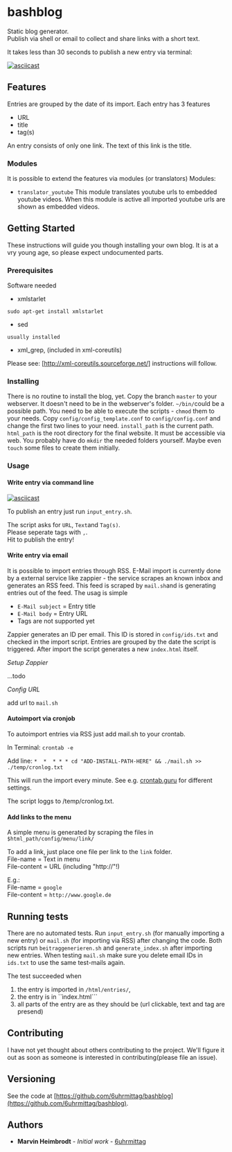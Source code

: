 # bashblog

Static blog generator. <br />
Publish via shell or email to collect and share links with a short text.

It takes less than 30 seconds to publish a new entry via terminal:

[![asciicast](https://asciinema.org/a/146946.png)](https://asciinema.org/a/146946)

## Features
Entries are grouped by the date of its import. Each entry has 3 features
- URL
- title
- tag(s)

An entry consists of only one link. The text of this link is the title.

### Modules
It is possible to extend the features via modules (or translators)
Modules:
- ```translator_youtube``` This module translates youtube urls to embedded youtube videos. When this module is active all imported youtube urls are shown as embedded videos.

## Getting Started

These instructions will guide you though installing your own blog. It is at a vry young age, so please expect undocumented parts.

### Prerequisites

Software needed
- xmlstarlet

`sudo apt-get install xmlstarlet`
- sed

`usually installed`
- xml_grep, (included in xml-coreutils)

Please see: [http://xml-coreutils.sourceforge.net/] instructions will follow.

### Installing

There is no routine to install the blog, yet. Copy the branch ```master``` to your webserver. It doesn't need to be in the webserver's folder. ```~/bin/```could be a possible path. You need to be able to execute the scripts - ```chmod``` them to your needs.
Copy ```config/config_template.conf``` to ```config/config.conf``` and change the first two lines to your need. ```install_path``` is the current path. ```html_path``` is the root directory for the final website. It must be accessible via web. You probably have do ```mkdir``` the needed folders yourself. Maybe even ```touch``` some files to create them initially.


### Usage
#### Write entry via command line

[![asciicast](https://asciinema.org/a/146946.png)](https://asciinema.org/a/146946)



To publish an entry just run ```input_entry.sh```.

The script asks for ```URL```, ```Text```and ```Tag(s)```.<br />
Please seperate tags with ```,```. <br />
Hit <ENTER> to publish the entry!

#### Write entry via email
It is possible to import entries through RSS. E-Mail import is currently done by a external service like zappier - the service scrapes an known inbox and generates an RSS feed. This feed is scraped by ```mail.sh```and is generating entries out of the feed.
The usag is simple
- ```E-Mail subject``` = Entry title
- ```E-Mail body``` = Entry URL
- Tags are not supported yet

Zappier generates an ID per email. This ID is stored in ```config/ids.txt``` and checked in the import script. Entries are grouped by the date the script is triggered.
After import the script generates a new ```index.html``` itself.

*Setup Zappier*

…todo

*Config URL*

add url to `mail.sh`

#### Autoimport via cronjob
To autoimport entries via RSS just add mail.sh to your crontab.

In Terminal: ```crontab -e```

Add line: ```*  *  * * * cd "ADD-INSTALL-PATH-HERE" && ./mail.sh >> ./temp/cronlog.txt```

This will run the import every minute. See e.g. [crontab.guru](https://crontab.guru) for different settings.

The script loggs to /temp/cronlog.txt.

#### Add links to the menu

A simple menu is generated by scraping the files in `$html_path/config/menu/link/`

To add a link, just place one file per link to the `link` folder.<br />
File-name = Text in menu<br />
File-content = URL (including "http://"!)

E.g.:<br />
File-name = `google`<br />
File-content = `http://www.google.de`


## Running tests

There are no automated tests. Run ```input_entry.sh``` (for manually importing a new entry) or ```mail.sh``` (for importing via RSS) after changing the code. Both scripts run ```beitraggenerieren.sh``` and ```generate_index.sh``` after importing new entries.
When testing ```mail.sh``` make sure you delete email IDs in ```ids.txt``` to use the same test-mails again.

The test succeeded when
1. the entry is imported in ```/html/entries/```,  
2. the entry is in ``ìndex.html```
3. all parts of the entry are as they should be (url clickable, text and tag are presend)

## Contributing

I have not yet thought about others contributing to the project. We'll figure it out as soon as someone is interested in contributing(please file an issue).

## Versioning

See the code at [https://github.com/6uhrmittag/bashblog](https://github.com/6uhrmittag/bashblog).

## Authors

* **Marvin Heimbrodt** - *Initial work* - [6uhrmittag](6uhrmittag.de)
